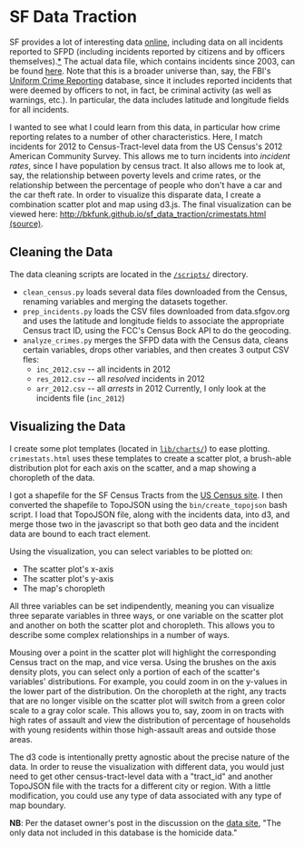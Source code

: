 SF Data Traction
========

SF provides a lot of interesting data [online](https://data.sfgov.org/), including data on all incidents reported to SFPD (including incidents reported by citizens and by officers themselves).[\*](#note1) The actual data file, which contains incidents since 2003, can be found [here](http://apps.sfgov.org/datafiles/view.php?file=Police/sfpd_incident_all_csv.zip). Note that this is a broader universe than, say, the FBI's [Uniform Crime Reporting](http://www.fbi.gov/about-us/cjis/ucr/ucr) database, since it includes reported incidents that were deemed by officers to not, in fact, be criminal activity (as well as warnings, etc.). In particular, the data includes latitude and longitude fields for all incidents.

I wanted to see what I could learn from this data, in particular how crime reporting relates to a number of other characteristics. Here, I match incidents for 2012 to Census-Tract-level data from the US Census's 2012 American Community Survey. This allows me to turn incidents into _incident rates_, since I have population by census tract. It also allows me to look at, say, the relationship between poverty levels and crime rates, or the relationship between the percentage of people who don't have a car and the car theft rate. In order to visualize this disparate data, I create a combination scatter plot and map using d3.js. The final visualization can be viewed here: <http://bkfunk.github.io/sf_data_traction/crimestats.html> [(source)](https://github.com/bkfunk/sf_data_traction/blob/master/crimestats.html).

## Cleaning the Data
The data cleaning scripts are located in the [`/scripts/`](https://github.com/bkfunk/sf_data_traction/tree/master/scripts) directory.
+ `clean_census.py` loads several data files downloaded from the Census, renaming variables and merging the datasets together.
+ `prep_incidents.py` loads the CSV files downloaded from data.sfgov.org and uses the latitude and longitude fields to associate the appropriate Census tract ID, using the FCC's Census Bock API to do the geocoding.
+ `analyze_crimes.py` merges the SFPD data with the Census data, cleans certain variables, drops other variables, and then creates 3 output CSV fles:
  - `inc_2012.csv` -- all incidents in 2012
  - `res_2012.csv` -- all _resolved_ incidents in 2012
  - `arr_2012.csv` -- all _arrests_ in 2012
  Currently, I only look at the incidents file (`inc_2012`)

## Visualizing the Data
I create some plot templates (located in [`lib/charts/`](https://github.com/bkfunk/sf_data_traction/tree/master/lib/charts)) to ease plotting. `crimestats.html` uses these templates to create a scatter plot, a brush-able distribution plot for each axis on the scatter, and a map showing a choropleth of the data.

I got a shapefile for the SF Census Tracts from the [US Census site](http://www2.census.gov/geo/tiger/GENZ2010/gz_2010_06_140_00_500k.zip). I then converted the shapefile to TopoJSON using the `bin/create_topojson` bash script. I load that TopoJSON file, along with the incidents data, into d3, and merge those two in the javascript so that both geo data and the incident data are bound to each tract element.

Using the visualization, you can select variables to be plotted on:
+ The scatter plot's x-axis
+ The scatter plot's y-axis
+ The map's choropleth

All three variables can be set indipendently, meaning you can visualize three separate variables in three ways, or one variable on the scatter plot and another on both the scatter plot and choropleth. This allows you to describe some complex relationships in a number of ways.

Mousing over a point in the scatter plot will highlight the corresponding Census tract on the map, and vice versa. Using the brushes on the axis density plots, you can select only a portion of each of the scatter's variables' distributions. For example, you could zoom in on the y-values in the lower part of the distribution. On the choropleth at the right, any tracts that are no longer visible on the scatter plot will switch from a green color scale to a gray color scale. This allows you to, say, zoom in on tracts with high rates of assault and view the distribution of percentage of households with young residents within those high-assault areas and outside those areas.

The d3 code is intentionally pretty agnostic about the precise nature of the data. In order to reuse the visualization with different data, you would just need to get other census-tract-level data with a "tract_id" and another TopoJSON file with the tracts for a different city or region. With a little modification, you could use any type of data associated with any type of map boundary.



<a id="note1"></a>__NB__: Per the dataset owner's post in the discussion on the [data site](https://data.sfgov.org/Public-Safety/SFPD-Reported-Incidents-2003-to-Present/dyj4-n68b), "The only data not included in this database is the homicide data."
